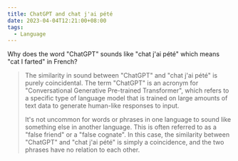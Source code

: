 ```yaml
---
title: ChatGPT and chat j'ai pété
date: 2023-04-04T12:21:00+08:00
tags:
  - Language
---
```

Why does the word "ChatGPT" sounds like "chat j'ai pété" which means "cat I farted" in French?

> The similarity in sound between "ChatGPT" and "chat j'ai pété" is purely coincidental. The term "ChatGPT" is an acronym for "Conversational Generative Pre-trained Transformer", which refers to a specific type of language model that is trained on large amounts of text data to generate human-like responses to input.
> 
> It's not uncommon for words or phrases in one language to sound like something else in another language. This is often referred to as a "false friend" or a "false cognate". In this case, the similarity between "ChatGPT" and "chat j'ai pété" is simply a coincidence, and the two phrases have no relation to each other.